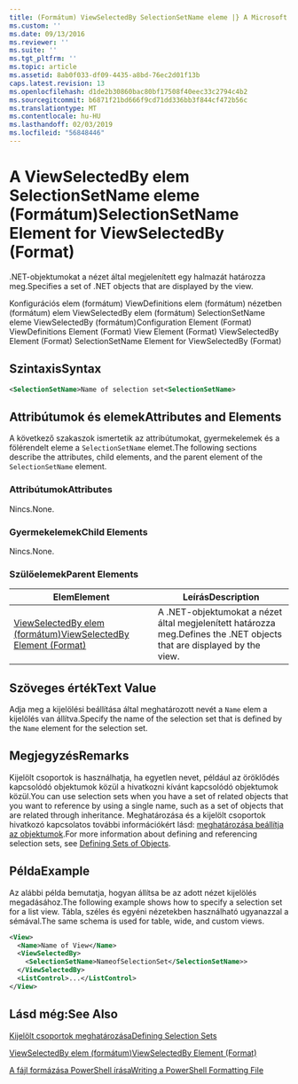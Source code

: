 ```yaml
---
title: (Formátum) ViewSelectedBy SelectionSetName eleme |} A Microsoft Docs
ms.custom: ''
ms.date: 09/13/2016
ms.reviewer: ''
ms.suite: ''
ms.tgt_pltfrm: ''
ms.topic: article
ms.assetid: 8ab0f033-df09-4435-a8bd-76ec2d01f13b
caps.latest.revision: 13
ms.openlocfilehash: d1de2b30860bac80bf17508f40eec33c2794c4b2
ms.sourcegitcommit: b6871f21bd666f9cd71dd336bb3f844cf472b56c
ms.translationtype: MT
ms.contentlocale: hu-HU
ms.lasthandoff: 02/03/2019
ms.locfileid: "56848446"
---
```

# <a name="selectionsetname-element-for-viewselectedby-format"></a><span data-ttu-id="de06d-102">A ViewSelectedBy elem SelectionSetName eleme (Formátum)</span><span class="sxs-lookup"><span data-stu-id="de06d-102">SelectionSetName Element for ViewSelectedBy (Format)</span></span>

<span data-ttu-id="de06d-103">.NET-objektumokat a nézet által megjelenített egy halmazát határozza meg.</span><span class="sxs-lookup"><span data-stu-id="de06d-103">Specifies a set of .NET objects that are displayed by the view.</span></span>

<span data-ttu-id="de06d-104">Konfigurációs elem (formátum) ViewDefinitions elem (formátum) nézetben (formátum) elem ViewSelectedBy elem (formátum) SelectionSetName eleme ViewSelectedBy (formátum)</span><span class="sxs-lookup"><span data-stu-id="de06d-104">Configuration Element (Format) ViewDefinitions Element (Format) View Element (Format) ViewSelectedBy Element (Format) SelectionSetName Element for ViewSelectedBy (Format)</span></span>

## <a name="syntax"></a><span data-ttu-id="de06d-105">Szintaxis</span><span class="sxs-lookup"><span data-stu-id="de06d-105">Syntax</span></span>

```xml
<SelectionSetName>Name of selection set<SelectionSetName>
```

## <a name="attributes-and-elements"></a><span data-ttu-id="de06d-106">Attribútumok és elemek</span><span class="sxs-lookup"><span data-stu-id="de06d-106">Attributes and Elements</span></span>

<span data-ttu-id="de06d-107">A következő szakaszok ismertetik az attribútumokat, gyermekelemek és a fölérendelt eleme a `SelectionSetName` elemet.</span><span class="sxs-lookup"><span data-stu-id="de06d-107">The following sections describe the attributes, child elements, and the parent element of the `SelectionSetName` element.</span></span>

### <a name="attributes"></a><span data-ttu-id="de06d-108">Attribútumok</span><span class="sxs-lookup"><span data-stu-id="de06d-108">Attributes</span></span>

<span data-ttu-id="de06d-109">Nincs.</span><span class="sxs-lookup"><span data-stu-id="de06d-109">None.</span></span>

### <a name="child-elements"></a><span data-ttu-id="de06d-110">Gyermekelemek</span><span class="sxs-lookup"><span data-stu-id="de06d-110">Child Elements</span></span>

<span data-ttu-id="de06d-111">Nincs.</span><span class="sxs-lookup"><span data-stu-id="de06d-111">None.</span></span>

### <a name="parent-elements"></a><span data-ttu-id="de06d-112">Szülőelemek</span><span class="sxs-lookup"><span data-stu-id="de06d-112">Parent Elements</span></span>

|<span data-ttu-id="de06d-113">Elem</span><span class="sxs-lookup"><span data-stu-id="de06d-113">Element</span></span>|<span data-ttu-id="de06d-114">Leírás</span><span class="sxs-lookup"><span data-stu-id="de06d-114">Description</span></span>|
|-------------|-----------------|
|[<span data-ttu-id="de06d-115">ViewSelectedBy elem (formátum)</span><span class="sxs-lookup"><span data-stu-id="de06d-115">ViewSelectedBy Element (Format)</span></span>](./viewselectedby-element-format.md)|<span data-ttu-id="de06d-116">A .NET-objektumokat a nézet által megjelenített határozza meg.</span><span class="sxs-lookup"><span data-stu-id="de06d-116">Defines the .NET objects that are displayed by the view.</span></span>|

## <a name="text-value"></a><span data-ttu-id="de06d-117">Szöveges érték</span><span class="sxs-lookup"><span data-stu-id="de06d-117">Text Value</span></span>

<span data-ttu-id="de06d-118">Adja meg a kijelölési beállítása által meghatározott nevét a `Name` elem a kijelölés van állítva.</span><span class="sxs-lookup"><span data-stu-id="de06d-118">Specify the name of the selection set that is defined by the `Name` element for the selection set.</span></span>

## <a name="remarks"></a><span data-ttu-id="de06d-119">Megjegyzés</span><span class="sxs-lookup"><span data-stu-id="de06d-119">Remarks</span></span>

<span data-ttu-id="de06d-120">Kijelölt csoportok is használhatja, ha egyetlen nevet, például az öröklődés kapcsolódó objektumok közül a hivatkozni kívánt kapcsolódó objektumok közül.</span><span class="sxs-lookup"><span data-stu-id="de06d-120">You can use selection sets when you have a set of related objects that you want to reference by using a single name, such as a set of objects that are related through inheritance.</span></span> <span data-ttu-id="de06d-121">Meghatározása és a kijelölt csoportok hivatkozó kapcsolatos további információkért lásd: [meghatározása beállítja az objektumok](./defining-selection-sets.md).</span><span class="sxs-lookup"><span data-stu-id="de06d-121">For more information about defining and referencing selection sets, see [Defining Sets of Objects](./defining-selection-sets.md).</span></span>

## <a name="example"></a><span data-ttu-id="de06d-122">Példa</span><span class="sxs-lookup"><span data-stu-id="de06d-122">Example</span></span>

<span data-ttu-id="de06d-123">Az alábbi példa bemutatja, hogyan állítsa be az adott nézet kijelölés megadásához.</span><span class="sxs-lookup"><span data-stu-id="de06d-123">The following example shows how to specify a selection set for a list view.</span></span> <span data-ttu-id="de06d-124">Tábla, széles és egyéni nézetekben használható ugyanazzal a sémával.</span><span class="sxs-lookup"><span data-stu-id="de06d-124">The same schema is used for table, wide, and custom views.</span></span>

```xml
<View>
  <Name>Name of View</Name>
  <ViewSelectedBy>
    <SelectionSetName>NameofSelectionSet</SelectionSetName>>
  </ViewSelectedBy>
  <ListControl>...</ListControl>
</View>
```

## <a name="see-also"></a><span data-ttu-id="de06d-125">Lásd még:</span><span class="sxs-lookup"><span data-stu-id="de06d-125">See Also</span></span>

[<span data-ttu-id="de06d-126">Kijelölt csoportok meghatározása</span><span class="sxs-lookup"><span data-stu-id="de06d-126">Defining Selection Sets</span></span>](./defining-selection-sets.md)

[<span data-ttu-id="de06d-127">ViewSelectedBy elem (formátum)</span><span class="sxs-lookup"><span data-stu-id="de06d-127">ViewSelectedBy Element (Format)</span></span>](./viewselectedby-element-format.md)

[<span data-ttu-id="de06d-128">A fájl formázása PowerShell írása</span><span class="sxs-lookup"><span data-stu-id="de06d-128">Writing a PowerShell Formatting File</span></span>](./writing-a-powershell-formatting-file.md)
